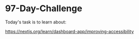 # 97-Day-Challenge

Today's task is to learn about:

https://nextjs.org/learn/dashboard-app/improving-accessibility
